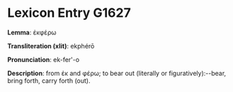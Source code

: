 # Lexicon Entry G1627

**Lemma**: ἐκφέρω

**Transliteration (xlit)**: ekphérō

**Pronunciation**: ek-fer'-o

**Description**:
from ἐκ and φέρω; to bear out (literally or figuratively):--bear, bring forth, carry forth (out).
